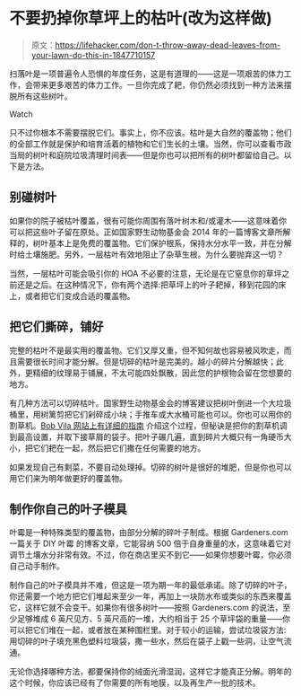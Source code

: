 # 不要扔掉你草坪上的枯叶(改为这样做)

> 原文：<https://lifehacker.com/don-t-throw-away-dead-leaves-from-your-lawn-do-this-in-1847710157>

扫落叶是一项普遍令人恐惧的年度任务，这是有道理的——这是一项艰苦的体力工作，会带来更多艰苦的体力工作。一旦你完成了耙，你仍然必须找到一种方法来摆脱所有这些树叶。

Watch

只不过你根本不需要摆脱它们。事实上，你不应该。枯叶是大自然的覆盖物；他们的全部工作就是保护和培育活着的植物和它们生长的土壤。当然，你可以查看市政当局的树叶和庭院垃圾清理时间表——但是你也可以把所有的树叶都留给自己。以下是方法。

## 别碰树叶

如果你的院子被枯叶覆盖，很有可能你周围有落叶树木和/或灌木——这意味着你可以把这些叶子留在原处。正如国家野生动物基金会 2014 年的一篇博客文章所解释的，树叶基本上是免费的覆盖物。它们保护根系，保持水分水平一致，并在分解时给土壤施肥。另外，一层枯叶有效地阻止了杂草生根。为什么要抛弃这一切？

当然，一层枯叶可能会吸引你的 HOA 不必要的注意，无论是在它窒息你的草坪之前还是之后。在这种情况下，你有两个选择:把草坪上的叶子耙掉，移到花园的床上，或者把它们变成合适的覆盖物。

## 把它们撕碎，铺好

完整的枯叶不是最实用的覆盖物。它们又厚又重，但不知何故也容易被风吹走，而且需要很长时间才能分解。但是切碎的枯叶是完美的。越小的碎片分解越快；此外，更精细的纹理易于铺展，不太可能四处飘散，因此您的护根物会留在您想要的地方。

有几种方法可以切碎枯叶。国家野生动物基金会的博客建议把树叶倒进一个大垃圾桶里，用树篱剪把它们剁碎成小块；手推车或大水桶可能也可以。你也可以用你的割草机。[Bob Vila 网站上有详细的指南](https://www.bobvila.com/articles/mulching-leaves/) 介绍这个过程，但秘诀是把你的割草机调到最高设置，并取下接草屑的袋子。把叶子碾几遍，直到碎片大概只有一角硬币大小，把它们耙在一起，然后把它们撒在任何需要的地方。

如果发现自己有剩菜，不要自动处理掉。切碎的树叶是很好的堆肥，但是你也可以用它们来为明年做更好的覆盖物。

## 制作你自己的叶子模具

叶霉是一种特殊类型的覆盖物，由部分分解的碎叶子制成。根据 Gardeners.com 一篇关于 DIY 叶霉 的博客文章，它能容纳 500 倍于自身重量的水，这意味着它对调节土壤水分非常有效。不过，你在商店里买不到它——如果你想要叶霉，你必须自己动手制作。

制作自己的叶子模具并不难，但这是一项为期一年的最低承诺。除了切碎的叶子，你还需要一个地方把它们堆起来至少一年，再加上一块防水布或类似的东西来覆盖它，这样它就不会变干。如果你有很多树叶——按照 Gardeners.com 的说法，至少足够堆成 6 英尺见方、5 英尺高的一堆，大约相当于 25 个草坪袋的重量——你可以把它们堆在一起，或者放在某种围栏里。对于较小的运输，尝试垃圾袋方法:用切碎的叶子填充黑色塑料垃圾袋，撒一些水，然后在袋子上戳一些洞，让空气流通。

无论你选择哪种方法，都要保持你的绒面光滑湿润，这样它才能真正分解。明年的这个时候，你应该已经有了你需要的所有地膜，以及再生产一批的技术。